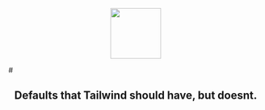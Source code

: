 <p align="center">
  <img src='https://cdn.discordapp.com/attachments/841821480089944098/1098707751741423679/tw-airway-full.png' style="height: 100px;">
</p>
#
<h2 align="center">
  Defaults that Tailwind should have, but doesnt.
</h2>
